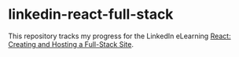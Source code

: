 # linkedin-react-full-stack

This repository tracks my progress for the LinkedIn eLearning [React: Creating and Hosting a Full-Stack Site](https://www.linkedin.com/learning/react-creating-and-hosting-a-full-stack-site-24928483).
